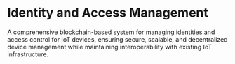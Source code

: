 # Identity and Access Management
 A comprehensive blockchain-based system for managing identities and access control for IoT devices, ensuring secure, scalable, and decentralized device management while maintaining interoperability with existing IoT infrastructure.
